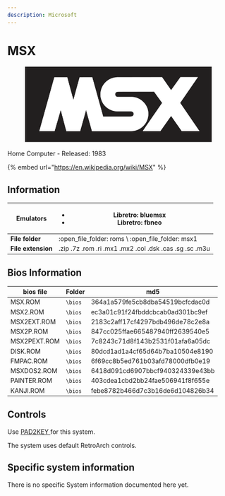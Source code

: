 ```yaml
---
description: Microsoft
---
```


# MSX

<figure><img src="https://raw.githubusercontent.com/fabricecaruso/es-theme-carbon/52ff37c9e265587d006945a2ba695b5a962b3a3d/art/logos/msx1.svg" alt=""><figcaption></figcaption></figure>

Home Computer - Released: 1983

{% embed url="https://en.wikipedia.org/wiki/MSX" %}

## Information

| **Emulators**      | <ul><li>Libretro: bluemsx</li><li>Libretro: fbneo</li></ul> |
| ------------------ | ----------------------------------------------------------- |
| **File folder**    | :open\_file\_folder: roms \ :open\_file\_folder: msx1       |
| **File extension** | .zip .7z .rom .ri .mx1 .mx2 .col .dsk .cas .sg .sc .m3u     |

## Bios Information

| bios file    | Folder  | md5                              |
| ------------ | ------- | -------------------------------- |
| MSX.ROM      | `\bios` | 364a1a579fe5cb8dba54519bcfcdac0d |
| MSX2.ROM     | `\bios` | ec3a01c91f24fbddcbcab0ad301bc9ef |
| MSX2EXT.ROM  | `\bios` | 2183c2aff17cf4297bdb496de78c2e8a |
| MSX2P.ROM    | `\bios` | 847cc025ffae665487940ff2639540e5 |
| MSX2PEXT.ROM | `\bios` | 7c8243c71d8f143b2531f01afa6a05dc |
| DISK.ROM     | `\bios` | 80dcd1ad1a4cf65d64b7ba10504e8190 |
| FMPAC.ROM    | `\bios` | 6f69cc8b5ed761b03afd78000dfb0e19 |
| MSXDOS2.ROM  | `\bios` | 6418d091cd6907bbcf940324339e43bb |
| PAINTER.ROM  | `\bios` | 403cdea1cbd2bb24fae506941f8f655e |
| KANJI.ROM    | `\bios` | febe8782b466d7c3b16de6d104826b34 |

## Controls

Use [PAD2KEY ](../../../controllers/pad2key.md)for this system.

The system uses default RetroArch controls.

## Specific system information

There is no specific System information documented here yet.
